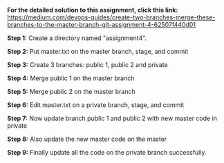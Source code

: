 **For the detailed solution to this assignment, click this link:** https://medium.com/devops-guides/create-two-branches-merge-these-branches-to-the-master-branch-git-assignment-4-62507f440d01

**Step 1:** Create a directory named "assignment4".

**Step 2:** Put master.txt on the master branch, stage, and commit

**Step 3:** Create 3 branches: public 1, public 2 and private

**Step 4:** Merge public 1 on the master branch

**Step 5:** Merge public 2 on the master branch

**Step 6:** Edit master.txt on a private branch, stage, and commit

**Step 7:** Now update branch public 1 and public 2 with new master code in private

**Step 8:**  Also update the new master code on the master

**Step 9:** Finally update all the code on the private branch successfully. 
